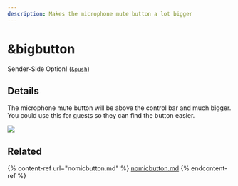 ```yaml
---
description: Makes the microphone mute button a lot bigger
---
```


# \&bigbutton

Sender-Side Option! ([`&push`](../../source-settings/push.md))

## Details

The microphone mute button will be above the control bar and much bigger. You could use this for guests so they can find the button easier.

![](../../.gitbook/assets/bigbutton.png)

## Related

{% content-ref url="nomicbutton.md" %}
[nomicbutton.md](nomicbutton.md)
{% endcontent-ref %}
